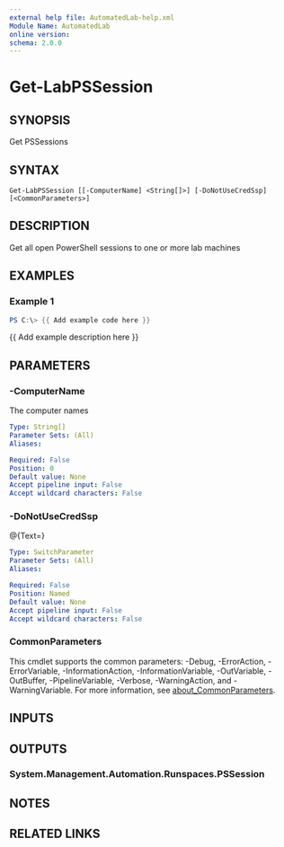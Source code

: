 ```yaml
---
external help file: AutomatedLab-help.xml
Module Name: AutomatedLab
online version:
schema: 2.0.0
---
```


# Get-LabPSSession

## SYNOPSIS
Get PSSessions

## SYNTAX

```
Get-LabPSSession [[-ComputerName] <String[]>] [-DoNotUseCredSsp] [<CommonParameters>]
```

## DESCRIPTION
Get all open PowerShell sessions to one or more lab machines

## EXAMPLES

### Example 1
```powershell
PS C:\> {{ Add example code here }}
```

{{ Add example description here }}

## PARAMETERS

### -ComputerName
The computer names

```yaml
Type: String[]
Parameter Sets: (All)
Aliases:

Required: False
Position: 0
Default value: None
Accept pipeline input: False
Accept wildcard characters: False
```

### -DoNotUseCredSsp
@{Text=}

```yaml
Type: SwitchParameter
Parameter Sets: (All)
Aliases:

Required: False
Position: Named
Default value: None
Accept pipeline input: False
Accept wildcard characters: False
```

### CommonParameters
This cmdlet supports the common parameters: -Debug, -ErrorAction, -ErrorVariable, -InformationAction, -InformationVariable, -OutVariable, -OutBuffer, -PipelineVariable, -Verbose, -WarningAction, and -WarningVariable. For more information, see [about_CommonParameters](http://go.microsoft.com/fwlink/?LinkID=113216).

## INPUTS

## OUTPUTS

### System.Management.Automation.Runspaces.PSSession
## NOTES

## RELATED LINKS
